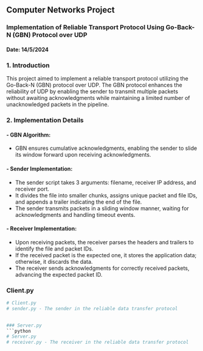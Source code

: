 ## Computer Networks Project

### Implementation of Reliable Transport Protocol Using Go-Back-N (GBN) Protocol over UDP

#### Date: 14/5/2024



### 1. Introduction
This project aimed to implement a reliable transport protocol utilizing the Go-Back-N (GBN) protocol over UDP. The GBN protocol enhances the reliability of UDP by enabling the sender to transmit multiple packets without awaiting acknowledgments while maintaining a limited number of unacknowledged packets in the pipeline.

### 2. Implementation Details
#### - GBN Algorithm:
   - GBN ensures cumulative acknowledgments, enabling the sender to slide its window forward upon receiving acknowledgments.
#### - Sender Implementation:
   - The sender script takes 3 arguments: filename, receiver IP address, and receiver port.
   - It divides the file into smaller chunks, assigns unique packet and file IDs, and appends a trailer indicating the end of the file.
   - The sender transmits packets in a sliding window manner, waiting for acknowledgments and handling timeout events.
#### - Receiver Implementation:
   - Upon receiving packets, the receiver parses the headers and trailers to identify the file and packet IDs.
   - If the received packet is the expected one, it stores the application data; otherwise, it discards the data.
   - The receiver sends acknowledgments for correctly received packets, advancing the expected packet ID.


### Client.py
```python
# Client.py
# sender.py - The sender in the reliable data transfer protocol
  

### Server.py
```python
# Server.py
# receiver.py - The receiver in the reliable data transfer protocol
